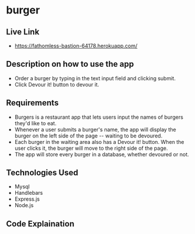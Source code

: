 # burger

## Live Link
- https://fathomless-bastion-64178.herokuapp.com/

## Description on how to use the app
- Order a burger by typing in the text input field and clicking submit.
- Click Devour it! button to devour it.

## Requirements
- Burgers is a restaurant app that lets users input the names of burgers they'd like to eat.
- Whenever a user submits a burger's name, the app will display the burger on the left side of the page -- waiting to be devoured.
- Each burger in the waiting area also has a Devour it! button. When the user clicks it, the burger will move to the right side of the page.
- The app will store every burger in a database, whether devoured or not.

## Technologies Used

- Mysql
- Handlebars
- Express.js
- Node.js

## Code Explaination